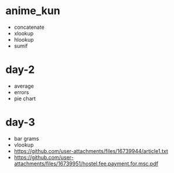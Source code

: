 # anime_kun

- concatenate
- xlookup
- hlookup
- sumif
# day-2
- average
- errors
- pie chart
# day-3
- bar grams
- vlookup
- https://github.com/user-attachments/files/16739944/article1.txt
- https://github.com/user-attachments/files/16739951/hostel.fee.payment.for.msc.pdf
